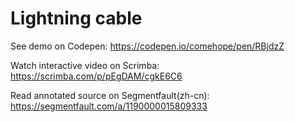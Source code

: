 # Lightning cable

See demo on Codepen: https://codepen.io/comehope/pen/RBjdzZ

Watch interactive video on Scrimba: https://scrimba.com/p/pEgDAM/cgkE6C6

Read annotated source on Segmentfault(zh-cn): https://segmentfault.com/a/1190000015809333